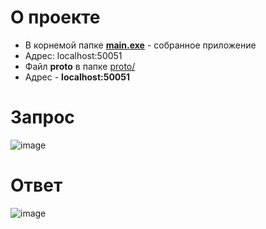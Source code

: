# О проекте
* В корнемой папке **[main.exe](https://github.com/vldstkn/hak_test/blob/master/main.exe)** - собранное приложение
* Адрес: localhost:50051
* Файл **proto** в папке [proto/](https://github.com/vldstkn/hak_test/tree/master/proto)
* Адрес - **localhost:50051**

# Запрос
![image](https://github.com/user-attachments/assets/f877e455-a561-4d11-9e55-bd1036990154)

# Ответ
![image](https://github.com/user-attachments/assets/aee22898-483e-4c07-bfee-4737373d46b3)
